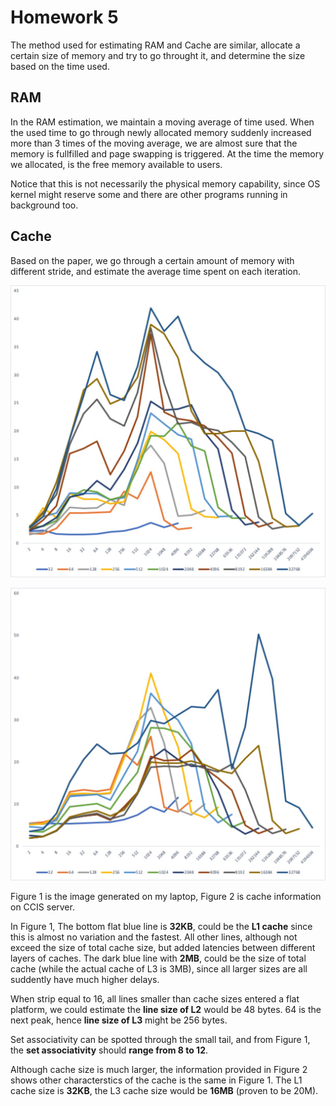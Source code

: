 # Homework 5

The method used for estimating RAM and Cache are similar, allocate a certain size of memory and try to go throught it, and determine the size based on the time used.

## RAM

In the RAM estimation, we maintain a moving average of time used. When the used time to go through newly allocated memory suddenly increased more than 3 times of the moving average, we are almost sure that the memory is fullfilled and page swapping is triggered. At the time the memory we allocated, is the free memory available to users.

Notice that this is not necessarily the physical memory capability, since OS kernel might reserve some and there are other programs running in background too.

## Cache

Based on the paper, we go through a certain amount of memory with different stride, and estimate the average time spent on each iteration.

![i5-4258U-3MCache](./i5-4258U-3MCache.jpg)

![E5-2630v3-20MCache](./E5-2630v3-20MCache.jpg)

Figure 1 is the image generated on my laptop, Figure 2 is cache information on CCIS server.

In Figure 1, The bottom flat blue line is **32KB**, could be the **L1 cache** since this is almost no variation and the fastest. All other lines, although not exceed the size of total cache size, but added latencies between different layers of caches. The dark blue line with **2MB**, could be the size of total cache (while the actual cache of L3 is 3MB), since all larger sizes are all suddently have much higher delays.

When strip equal to 16, all lines smaller than cache sizes entered a flat platform, we could estimate the **line size of L2** would be 48 bytes. 64 is the next peak, hence **line size of L3** might be 256 bytes.

Set associativity can be spotted through the small tail, and from Figure 1, the **set associativity** should **range from 8 to 12**.

Although cache size is much larger, the information provided in Figure 2 shows other characterstics of the cache is the same in Figure 1. The L1 cache size is **32KB**, the L3 cache size would be **16MB** (proven to be 20M).
